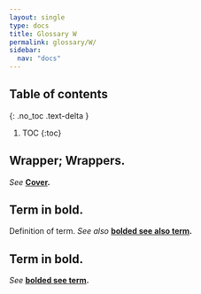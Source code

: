 ```yaml
---
layout: single
type: docs
title: Glossary W
permalink: glossary/W/
sidebar:
  nav: "docs"
---
```


## Table of contents
{: .no_toc .text-delta }

1. TOC
{:toc}

## **Wrapper; Wrappers.**
*See* **[Cover](/DCRMR/glossary/C/#Cover).**

## **Term in bold.** 
Definition of term. *See also* **[bolded see also term](/DCRMR/glossary/Letter/#bolded-see-also-term).**

## **Term in bold.**
*See* **[bolded see term](/DCRMR/glossary/Letter/#bolded-see-also-term).**